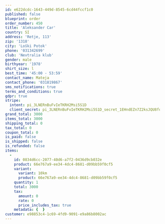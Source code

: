 ```yaml
---
id: e622dcdc-1643-449d-8545-6cd44fccf1c0
published: false
blueprint: order
order_number: 450
title: 'Aleksander Car'
country: SI
address: 'Retje, 113'
zip: '1318'
city: 'Loški Potok'
phone: '031342699'
club: 'Nevtralia klub'
gender: male
birthyear: '1978'
shirt_size: l
best_time: '45:00 - 53:59'
contact_name: Mateja
contact_phone: '031819867'
sms_notifications: true
terms_and_conditions: true
gdpr: true
stripe:
  intent: pi_3LNERnBuFvIeTKRH2Msi5S1D
  client_secret: pi_3LNERnBuFvIeTKRH2Msi5S1D_secret_1EHndEZn7Z2ksJQU8fdT7hHRt
grand_total: 3000
items_total: 3000
shipping_total: 0
tax_total: 0
coupon_total: 0
is_paid: false
is_shipped: false
is_refunded: false
items:
  -
    id: 0834d6cc-2077-40d6-a7f2-0436d9cb032e
    product: 66e767a9-ee34-4dc4-8681-d09bb59f0cf5
    variant:
      variant: 10km
      product: 66e767a9-ee34-4dc4-8681-d09bb59f0cf5
    quantity: 1
    total: 3000
    tax:
      amount: 0
      rate: 0
      price_includes_tax: true
    metadata: {  }
customer: e98853c4-1c69-4fd9-9091-e9a86b8002ac
---
```

